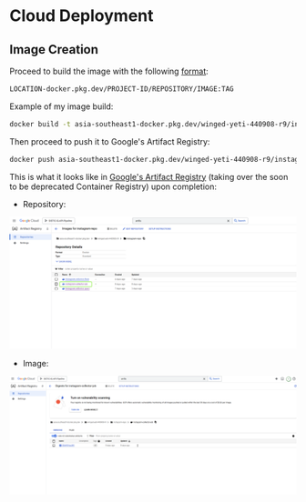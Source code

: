 # Cloud Deployment

## Image Creation

Proceed to build the image with the following [format](https://cloud.google.com/artifact-registry/docs/docker/pushing-and-pulling):

```bash
LOCATION-docker.pkg.dev/PROJECT-ID/REPOSITORY/IMAGE:TAG
```

Example of my image build:

```bash
docker build -t asia-southeast1-docker.pkg.dev/winged-yeti-440908-r9/instagram-repo/instagram-collector-job:v1 .
```

Then proceed to push it to Google's Artifact Registry:

```bash
docker push asia-southeast1-docker.pkg.dev/winged-yeti-440908-r9/instagram-repo/instagram-collector-job:v1
```
This is what it looks like in [Google's Artifact Registry](https://cloud.google.com/artifact-registry/docs/overview) (taking over the soon to be deprecated Container Registry) upon completion:

- Repository:

![cloud-repo](/docs/images/cloud-repo.png)

- Image:

![cloud-image](/docs/images/cloud-image.png)

## 